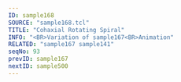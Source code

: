 ```yaml
---
ID: sample168
SOURCE: "sample168.tcl"
TITLE: "Cohaxial Rotating Spiral"
INFO: "<BR>Variation of sample167<BR>Animation"
RELATED: "sample167 sample141"
seqNo: 93
prevID: sample167
nextID: sample500
---
```


